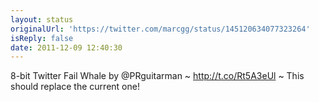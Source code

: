 ```yaml
---
layout: status
originalUrl: 'https://twitter.com/marcgg/status/145120634077323264'
isReply: false
date: 2011-12-09 12:40:30
---
```


8-bit Twitter Fail Whale by @PRguitarman ~ http://t.co/Rt5A3eUl ~ This should replace the current one!
